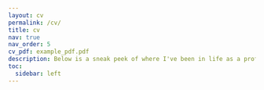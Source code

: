 ```yaml
---
layout: cv
permalink: /cv/
title: cv
nav: true
nav_order: 5
cv_pdf: example_pdf.pdf
description: Below is a sneak peek of where I've been in life as a professional adult. There is more to come!
toc:
  sidebar: left
---
```

